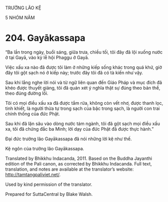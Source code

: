TRƯỞNG LÃO KỆ

5 NHÓM NĂM

# 204\. Gayākassapa

“Ba lần trong ngày, buổi sáng, giữa trưa, chiều tối, tôi đây đã lội xuống nước ở tại Gayā, vào kỳ lễ hội Phaggu ở Gayā.

Việc xấu xa nào đã được tôi làm ở những kiếp sống khác trong quá khứ, giờ đây tôi gột sạch nó ở kiếp này; trước đây tôi đã có tà kiến như vậy.

Sau khi lắng nghe lời nói và từ ngữ liên quan đến Giáo Pháp và mục đích đã khéo được thuyết giảng, tôi đã quán xét ý nghĩa thật sự đúng theo bản thể, theo đúng đường lối.

Tôi có mọi điều xấu xa đã được tắm rửa, không còn vết nhơ, được thanh lọc, tinh khiết, là người thừa tự trong sạch của bậc trong sạch, là người con trai chính thống của đức Phật.

Sau khi đã lặn sâu vào dòng nước tám ngành, tôi đã gột sạch mọi điều xấu xa, tôi đã chứng đắc ba Minh; lời dạy của đức Phật đã được thực hành.”

Đại đức trưởng lão Gayākassapa đã nói những lời kệ như thế.

Kệ ngôn của trưởng lão Gayākassapa.

Translated by Bhikkhu Indacanda, 2011. Based on the Buddha Jayanthi edition of the Pali canon, as corrected by Bhikkhu Indacanda. Full text, translation, and notes are available at the translator’s website: http://tamtangpaliviet.net/.

Used by kind permission of the translator.

Prepared for SuttaCentral by Blake Walsh.